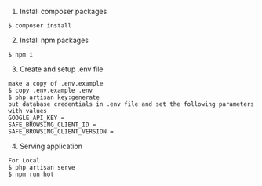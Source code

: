 1. Install composer packages

```
$ composer install
```

2. Install npm packages

```
$ npm i
```

3. Create and setup .env file

```
make a copy of .env.example
$ copy .env.example .env
$ php artisan key:generate
put database credentials in .env file and set the following parameters with values
GOOGLE_API_KEY =
SAFE_BROWSING_CLIENT_ID =
SAFE_BROWSING_CLIENT_VERSION =
```

4. Serving application
```
For Local
$ php artisan serve
$ npm run hot
```

